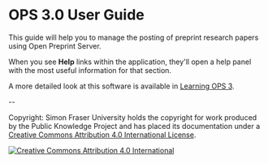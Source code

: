 # OPS 3.0 User Guide

This guide will help you to manage the posting of preprint research papers using Open Preprint Server.


When you see **Help** links within the application, they'll open a help panel with the most useful information for that section.

A more detailed look at this software is available in [Learning OPS 3](https://docs.pkp.sfu.ca/learning-ops/en/).

--

Copyright: Simon Fraser University holds the copyright for work produced by the Public Knowledge Project and has placed its documentation under a [Creative Commons Attribution 4.0 International License](http://creativecommons.org/licenses/by/4.0/).

[![](https://i.creativecommons.org/l/by/4.0/88x31.png "Creative Commons Attribution 4.0 International")](http://creativecommons.org/licenses/by/4.0/)



